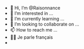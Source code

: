 - 👋 Hi, I’m @Raisonnance
- 👀 I’m interested in ...
- 🌱 I’m currently learning ...
- 💞️ I’m looking to collaborate on ...
- 📫 How to reach me ...
- 👨‍💻 Je parle français
- 
<!---
Raisonnance/Raisonnance is a ✨ special ✨ repository because its `README.md` (this file) appears on your GitHub profile.
You can click the Preview link to take a look at your changes.
--->
